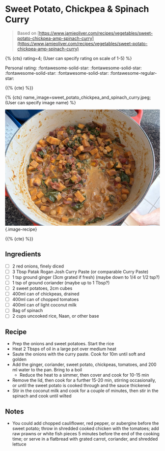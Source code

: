 # Sweet Potato, Chickpea & Spinach Curry

> Based on [https://www.jamieoliver.com/recipes/vegetables/sweet-potato-chickpea-amp-spinach-curry](https://www.jamieoliver.com/recipes/vegetables/sweet-potato-chickpea-amp-spinach-curry)

{% {cts} rating=4; (User can specify rating on scale of 1-5) %}

Personal rating: :fontawesome-solid-star: :fontawesome-solid-star: :fontawesome-solid-star: :fontawesome-solid-star: :fontawesome-regular-star:

{{% {cte} %}}

{% {cts} name_image=sweet_potato_chickpea_and_spinach_curry.jpeg; (User can specify image name) %}

![sweet_potato_chickpea_and_spinach_curry.jpeg](./sweet_potato_chickpea_and_spinach_curry.jpeg){.image-recipe}

{{% {cte} %}}

## Ingredients

- [ ] 2 red onions, finely diced
- [ ] 3 Tbsp Patak Rogan Josh Curry Paste (or comparable Curry Paste)
- [ ] 1 tsp ground ginger (3cm grated if fresh) (maybe down to 1/4 or 1/2 tsp?)
- [ ] 1 tsp of ground coriander (maybe up to 1 Tbsp?)
- [ ] 2 sweet potatoes, 2cm cubes
- [ ] 400ml can of chickpeas, drained
- [ ] 400ml can of chopped tomatoes
- [ ] 400ml can of light coconut milk
- [ ] Bag of spinach
- [ ] 2 cups uncooked rice, Naan, or other base

## Recipe

- Prep the onions and sweet potatoes. Start the rice
- Heat 2 Tbsps of oil in a large pot over medium heat
- Saute the onions with the curry paste. Cook for 10m until soft and golden
- Add the ginger, coriander, sweet potato, chickpeas, tomatoes, and 200 ml water to the pan. Bring to a boil
    - Reduce the heat to a simmer, then cover and cook for 10-15 min
- Remove the lid, then cook for a further 15-20 min, stirring occasionally, or until the sweet potato is cooked through and the sauce thickened
- Stir in the coconut milk and cook for a couple of minutes, then stir in the spinach and cook until wilted

## Notes

- You could add chopped cauliflower, red pepper, or aubergine before the sweet potato; throw in shredded cooked chicken with the tomatoes; add raw prawns or white fish pieces 5 minutes before the end of the cooking time; or serve in a flatbread with grated carrot, coriander, and shredded lettuce
